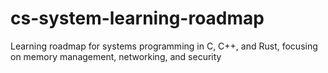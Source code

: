 # cs-system-learning-roadmap
Learning roadmap for systems programming in C, C++, and Rust, focusing on memory management, networking, and security

